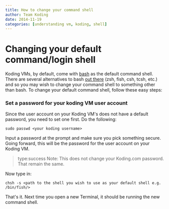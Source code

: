 ```yaml
---
title: How to change your command shell
author: Team Koding
date: 2014-11-19
categories: [understanding vm, koding, shell]
---
```


# Changing your default command/login shell

Koding VMs, by default, come with [bash](http://www.gnu.org/software/bash/) as the default command shell. There are several alternatives
to bash [out there](http://en.wikipedia.org/wiki/Comparison_of_command_shells) (zsh, fish, csh, tcsh, etc.) and so you may wish to change 
your command shell to something other than bash. To change your default command shell, follow these easy steps:

### Set a password for your koding VM user account
Since the user account on your Koding VM's does not have a default password, you need to set one first. Do the following:
```shell
sudo passwd <your koding username>
```
Input a password at the prompt and make sure you pick something secure. Going forward, this will be the password for the user account
on your Koding VM. 

> type:success
> Note: This does not change your Koding.com password. That remain the same.

Now type in:
```shell
chsh -s <path to the shell you wish to use as your default shell e.g. /bin/fish/>
```

That's it. Next time you open a new Terminal, it should be running the new command shell.

